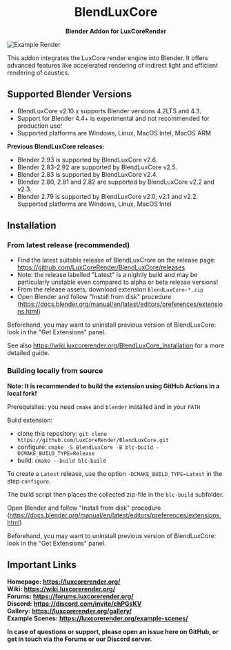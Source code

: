 <p align="center">
<h1 align="center">BlendLuxCore</h1>
</p>
<p align="center">
<b>Blender Addon for LuxCoreRender</b>
</p>


![Example Render](https://luxcorerender.org/wp-content/uploads/2025/02/dark_mode_wide.jpg)


This addon integrates the LuxCore render engine into Blender. It offers advanced features like accelerated rendering of indirect light and efficient rendering of caustics.


## Supported Blender Versions

* BlendLuxCore v2.10.x supports Blender versions 4.2LTS and 4.3.
* Support for Blender 4.4+ is experimental and not recommended for production use!
* Supported platforms are Windows, Linux, MacOS Intel, MacOS ARM

**Previous BlendLuxCore releases:**
* Blender 2.93 is supported by BlendLuxCore v2.6.
* Blender 2.83-2.92 are supported by BlendLuxCore v2.5.
* Blender 2.83 is supported by BlendLuxCore v2.4.
* Blender 2.80, 2.81 and 2.82 are supported by BlendLuxCore v2.2 and v2.3.  
* Blender 2.79 is supported by BlendLuxCore v2.0, v2.1 and v2.2.
Supported platforms are Windows, Linux, MacOS Intel

## Installation

### From latest release (recommended)

- Find the latest suitable release of BlendLuxCrore on the release page:  
https://github.com/LuxCoreRender/BlendLuxCore/releases
- Note: the release labelled "Latest" is a nightly build and may be particularly unstable even compared to alpha or beta release versions!
- From the release assets, download extension `BlendLuxCore-*.zip`
- Open Blender and follow "Install from disk" procedure (https://docs.blender.org/manual/en/latest/editors/preferences/extensions.html)

Beforehand, you may want to uninstall previous version of BlendLuxCore: look in the "Get Extensions" panel.

See also https://wiki.luxcorerender.org/BlendLuxCore_Installation for a more detailed guide.

### Building locally from source

**Note: It is recommended to build the extension using GitHub Actions in a local fork!**

Prerequisites: you need `cmake` and `blender` installed and in your `PATH`

Build extension:
- clone this repository: `git clone https://github.com/LuxCoreRender/BlendLuxCore.git`
- configure: `cmake -S BlendLuxCore -B blc-build -DCMAKE_BUILD_TYPE=Release`
- build: `cmake --build blc-build`

To create a `Latest` release, use the option `-DCMAKE_BUILD_TYPE=Latest` in the step `configure`.

The build script then places the collected zip-file in the `blc-build` subfolder.

Open Blender and follow "Install from disk" procedure (https://docs.blender.org/manual/en/latest/editors/preferences/extensions.html)

Beforehand, you may want to uninstall previous version of BlendLuxCore: look in the "Get Extensions" panel.

## Important Links

**Homepage:**        **https://luxcorerender.org/**  
**Wiki:**            **https://wiki.luxcorerender.org/**  
**Forums:**          **https://forums.luxcorerender.org/**  
**Discord:**         **https://discord.com/invite/chPGsKV**  
**Gallery:**         **https://luxcorerender.org/gallery/**  
**Example Scenes:**  **https://luxcorerender.org/example-scenes/**  

**In case of questions or support, please open an issue here on GitHub, or get in touch via the Forums or our Discord server.**